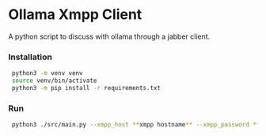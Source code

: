 # Ollama Xmpp Client

A python script to discuss with ollama through a jabber client.

### Installation

```Bash
 python3 -m venv venv
 source venv/bin/activate
 python3 -m pip install -r requirements.txt
```

### Run

```Bash
 python3 ./src/main.py --xmpp_host **xmpp hostname** --xmpp_password **xmpp user password**
```
